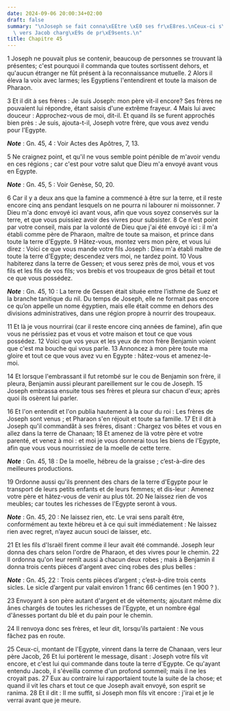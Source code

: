 ```yaml
---
date: 2024-09-06 20:00:34+02:00
draft: false
summary: "\nJoseph se fait conna\xEEtre \xE0 ses fr\xE8res.\nCeux-ci s\u2019en retournent\
  \ vers Jacob charg\xE9s de pr\xE9sents.\n"
title: Chapitre 45
---
```





1 Joseph ne pouvait plus se contenir, beaucoup de personnes se trouvant là présentes; c'est pourquoi il commanda que toutes sortissent dehors, et qu'aucun étranger ne fût présent à la reconnaissance mutuelle. 2 Alors il éleva la voix avec larmes; les Egyptiens l'entendirent et toute la maison de Pharaon.


3 Et il dit à ses frères : Je suis Joseph: mon père vit-il encore? Ses frères ne pouvaient lui répondre, étant saisis d'une extrême frayeur. 4 Mais lui avec douceur : Approchez-vous de moi, dit-il. Et quand ils se furent approchés bien près : Je suis, ajouta-t-il, Joseph votre frère, que vous avez vendu pour l'Egypte.

***Note*** :  Gn. 45, 4 : Voir Actes des Apôtres, 7, 13.

5 Ne craignez point, et qu'il ne vous semble point pénible de m'avoir vendu en ces régions ; car c'est pour votre salut que Dieu m'a envoyé avant vous en Egypte.

***Note*** :  Gn. 45, 5 : Voir Genèse, 50, 20.

6 Car il y a deux ans que la famine a commencé à être sur la terre, et il reste encore cinq ans pendant lesquels on ne pourra ni labourer ni moissonner. 7 Dieu m'a donc envoyé ici avant vous, afin que vous soyez conservés sur la terre, et que vous puissiez avoir des vivres pour subsister. 8 Ce n'est point par votre conseil, mais par la volonté de Dieu que j'ai été envoyé ici : il m'a établi comme père de Pharaon, maître de toute sa maison, et prince dans toute la terre d'Egypte. 9 Hâtez-vous, montez vers mon père, et vous lui direz : Voici ce que vous mande votre fils Joseph : Dieu m'a établi maître de toute la terre d'Egypte; descendez vers moi, ne tardez point. 10 Vous habiterez dans la terre de Gessen; et vous serez près de moi, vous et vos fils et les fils de vos fils; vos brebis et vos troupeaux de gros bétail et tout ce que vous possédez.

***Note*** :  Gn. 45, 10 : La terre de Gessen était située entre l’isthme de Suez et la branche tanitique du nil. Du temps de Joseph, elle ne formait pas encore ce qu’on appelle un nome égyptien, mais elle était comme en dehors des divisions administratives, dans une région propre à nourrir des troupeaux.

11 Et là je vous nourrirai (car il reste encore cinq années de famine), afin que vous ne périssiez pas et vous et votre maison et tout ce que vous possédez. 12 Voici que vos yeux et les yeux de mon frère Benjamin voient que c'est ma bouche qui vous parle. 13 Annoncez à mon père toute ma gloire et tout ce que vous avez vu en Egypte : hâtez-vous et amenez-le-moi.


14 Et lorsque l'embrassant il fut retombé sur le cou de Benjamin son frère, il pleura, Benjamin aussi pleurant pareillement sur le cou de Joseph. 15 Joseph embrassa ensuite tous ses frères et pleura sur chacun d'eux; après quoi ils osèrent lui parler.


16 Et l'on entendit et l'on publia hautement à la cour du roi : Les frères de Joseph sont venus ; et Pharaon s'en réjouit et toute sa famille. 17 Et il dit à Joseph qu'il commandât à ses frères, disant : Chargez vos bêtes et vous en allez dans la terre de Chanaan; 18 Et amenez de là votre père et votre parenté, et venez à moi : et moi je vous donnerai tous les biens de l'Egypte, afin que vous vous nourrissiez de la moelle de cette terre.

***Note*** :  Gn. 45, 18 : De la moelle, hébreu de la graisse ; c’est-à-dire des meilleures productions.

19 Ordonne aussi qu'ils prennent des chars de la terre d'Egypte pour le transport de leurs petits enfants et de leurs femmes; et dis-leur : Amenez votre père et hâtez-vous de venir au plus tôt. 20 Ne laissez rien de vos meubles; car toutes les richesses de l'Egypte seront à vous.

***Note*** :  Gn. 45, 20 : Ne laissez rien, etc. Le vrai sens paraît être, conformément au texte hébreu et à ce qui suit immédiatement : Ne laissez rien avec regret, n’ayez aucun souci de laisser, etc.


21 Et les fils d'Israël firent comme il leur avait été commandé. Joseph leur donna des chars selon l'ordre de Pharaon, et des vivres pour le chemin. 22 Il ordonna qu'on leur remît aussi à chacun deux robes ; mais à Benjamin il donna trois cents pièces d'argent avec cinq robes des plus belles :

***Note*** :  Gn. 45, 22 : Trois cents pièces d’argent ; c’est-à-dire trois cents sicles. Le sicle d’argent pur valait environ 1 franc 66 centimes (en 1 900 ? ).

23 Envoyant à son père autant d'argent et de vêtements; ajoutant même dix ânes chargés de toutes les richesses de l'Egypte, et un nombre égal d'ânesses portant du blé et du pain pour le chemin.

24 Il renvoya donc ses frères, et leur dit, lorsqu'ils partaient : Ne vous fâchez pas en route.


25 Ceux-ci, montant de l'Egypte, vinrent dans la terre de Chanaan, vers leur père Jacob, 26 Et lui portèrent le message, disant : Joseph votre fils vit encore, et c'est lui qui commande dans toute la terre d'Egypte. Ce qu'ayant entendu Jacob, il s'éveilla comme d'un profond sommeil; mais il ne les croyait pas. 27 Eux au contraire lui rapportaient toute la suite de la chose; et quand il vit les chars et tout ce que Joseph avait envoyé, son esprit se ranima. 28 Et il dit : Il me suffit, si Joseph mon fils vit encore : j'irai et je le verrai avant que je meure.

